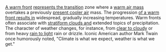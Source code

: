 
[A warm front](1/3/2/3/1/2/.Warm%20Front) [represents the transition](1/3/1/2/3/2/3/1/1/.d-d%20Transitions) zone where a [warm air mass](1/3/2/3/1/2/.Warm%20Front) overtakes a previously [present cooler air](3/1/1/1/1/1/3/3/3/.Cooling%20Fan) mass. The progression [of a warm](3/3/2/1/1/2/1/.Warm%20Colors) [front results in](1/2/1/3/1/2/1/2/_Forward-Backward) widespread, gradually increasing temperatures. Warm fronts often associate with [stratiform clouds and](1/2/2/2/1/1/1/3/.Cloudiness) extended topics of precipitation. The character of weather changes, for instance, from [clear to cloudy](3/1/1/1/1/2/3/1/2/1/.Clear) or from heavy [rain to light](1/2/2/2/1/1/1/1/.Rain) rain or drizzle. Iconic American author Mark Twain once humorously noted, "Climate is what we expect, weather is what we get."

